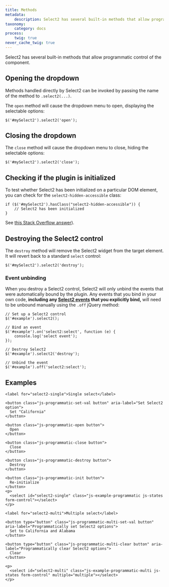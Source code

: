 ```yaml
---
title: Methods
metadata:
    description: Select2 has several built-in methods that allow programmatic control of the component. 
taxonomy:
    category: docs
process:
    twig: true
never_cache_twig: true
---
```


Select2 has several built-in methods that allow programmatic control of the component.  

## Opening the dropdown

Methods handled directly by Select2 can be invoked by passing the name of the method to `.select2(...)`.

The `open` method will cause the dropdown menu to open, displaying the selectable options:

```
$('#mySelect2').select2('open');
```

## Closing the dropdown

The `close` method will cause the dropdown menu to close, hiding the selectable options:

```
$('#mySelect2').select2('close');
```

## Checking if the plugin is initialized

To test whether Select2 has been initialized on a particular DOM element, you can check for the `select2-hidden-accessible` class:

```
if ($('#mySelect2').hasClass("select2-hidden-accessible")) {
    // Select2 has been initialized
}
```

See [this Stack Overflow answer](https://stackoverflow.com/a/29854133/2970321)).

## Destroying the Select2 control

The `destroy` method will remove the Select2 widget from the target element.  It will revert back to a standard `select` control:
  
```
$('#mySelect2').select2('destroy');
```

### Event unbinding

When you destroy a Select2 control, Select2 will only unbind the events that were automatically bound by the plugin.  Any events that you bind in your own code, **including any [Select2 events](/programmatic-control/events) that you explicitly bind,** will need to be unbound manually using the `.off` jQuery method:

```
// Set up a Select2 control
$('#example').select2();

// Bind an event
$('#example').on('select2:select', function (e) { 
    console.log('select event');
});

// Destroy Select2
$('#example').select2('destroy');

// Unbind the event
$('#example').off('select2:select');
```

## Examples

<div class="s2-example">

    <label for="select2-single">Single select</label>
    
    <button class="js-programmatic-set-val button" aria-label="Set Select2 option">
      Set "California"
    </button>
    
    <button class="js-programmatic-open button">
      Open
    </button>
    
    <button class="js-programmatic-close button">
      Close
    </button>
    
    <button class="js-programmatic-destroy button">
      Destroy
    </button>
    
    <button class="js-programmatic-init button">
      Re-initialize
    </button>
    <p>
      <select id="select2-single" class="js-example-programmatic js-states form-control"></select>
    </p>
    
    <label for="select2-multi">Multiple select</label>

    <button type="button" class="js-programmatic-multi-set-val button" aria-label="Programmatically set Select2 options">
      Set to California and Alabama
    </button>
    
    <button type="button" class="js-programmatic-multi-clear button" aria-label="Programmatically clear Select2 options">
      Clear
    </button>

    <p>
      <select id="select2-multi" class="js-example-programmatic-multi js-states form-control" multiple="multiple"></select>
    </p>

</div>

<pre data-fill-from=".js-code-programmatic"></pre>

<script type="text/javascript" class="js-code-programmatic">

var $example = $(".js-example-programmatic").select2();
var $exampleMulti = $(".js-example-programmatic-multi").select2();

$(".js-programmatic-set-val").on("click", function () {
    $example.val("CA").trigger("change");
});

$(".js-programmatic-open").on("click", function () {
    $example.select2("open");
});

$(".js-programmatic-close").on("click", function () {
    $example.select2("close");
});

$(".js-programmatic-init").on("click", function () {
    $example.select2();
});

$(".js-programmatic-destroy").on("click", function () {
    $example.select2("destroy");
});

$(".js-programmatic-multi-set-val").on("click", function () {
    $exampleMulti.val(["CA", "AL"]).trigger("change");
});

$(".js-programmatic-multi-clear").on("click", function () {
    $exampleMulti.val(null).trigger("change");
});

</script>
